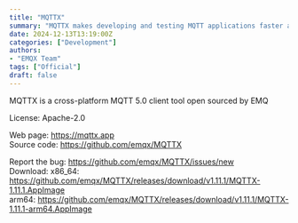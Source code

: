 ```yaml
---
title: "MQTTX"
summary: "MQTTX makes developing and testing MQTT applications faster and easier.."
date: 2024-12-13T13:19:00Z
categories: ["Development"]
authors:
- "EMQX Team"
tags: ["Official"]
draft: false
---
```


MQTTX is a cross-platform MQTT 5.0 client tool open sourced by EMQ

License: Apache-2.0

Web page: <https://mqttx.app>  
Source code: <https://github.com/emqx/MQTTX>

Report the bug: <https://github.com/emqx/MQTTX/issues/new>  
Download:   x86_64: <https://github.com/emqx/MQTTX/releases/download/v1.11.1/MQTTX-1.11.1.AppImage>  
            arm64: <https://github.com/emqx/MQTTX/releases/download/v1.11.1/MQTTX-1.11.1-arm64.AppImage>

